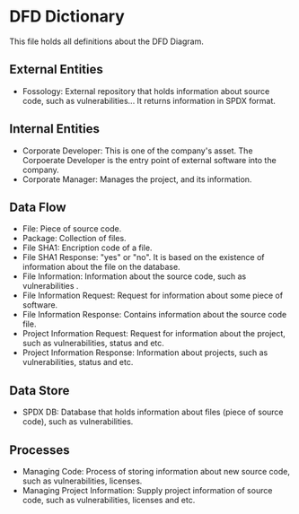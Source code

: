 # DFD Dictionary 

This file holds all definitions about the DFD Diagram.

## External Entities
* Fossology: External repository that holds information about source code, such as vulnerabilities... It returns information in SPDX format. 

## Internal Entities
* Corporate Developer: This is one of the company's asset. The Corpoerate Developer is the entry point of external software into the company.
* Corporate Manager: Manages the project, and its information.

## Data Flow
* File: Piece of source code.
* Package: Collection of files.
* File SHA1: Encription code of a file.
* File SHA1 Response: "yes" or "no". It is based on the existence of information about the file on the database.
* File Information: Information about the source code, such as vulnerabilities .
* File Information Request: Request for information about some piece of software.
* File Information Response: Contains information about the source code file.
* Project Information Request: Request for information about the project, such as vulnerabilities, status and etc.
* Project Information Response: Information about projects, such as vulnerabilities, status and etc.

## Data Store
* SPDX DB: Database that holds information about files (piece of source code), such as vulnerabilities.

## Processes
* Managing Code: Process of storing information about new source code, such as vulnerabilities, licenses.
* Managing Project Information: Supply project information of source code, such as vulnerabilities, licenses and etc. 
